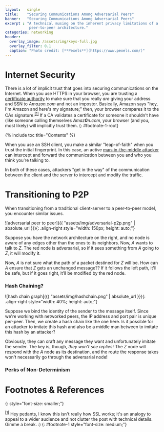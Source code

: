 ```yaml
---
layout:   single
title:    "Securing Communications Among Adversarial Peers"
banner:   "Securing Communications Among Adversarial Peers"
excerpt : "A technical musing on the inherent privacy limitations of a 
           peer-to-peer architecture."
categories: networking
header:
  overlay_image: /assets/img/keys-full.jpg
  overlay_filter: 0.1
  caption: "Photo credit: [**Pexels**](https://www.pexels.com/)"
---
```


# Internet Security #
There is a lot of implicit trust that goes into securing communications on the Internet. When you use HTTPS in your browser, you are trusting a [certificate authority](https://en.wikipedia.org/wiki/Certificate_authority) to make sure that you really _are_ giving your address and SSN to _Amazon.com_ and not an impostor. Basically, Amazon says "hey, I'm Amazon and here's my signature;" then, your browser compares it to the CAs signature.<sup><a href="#footnote-1">[1]</a></sup> If a CA validates a certificate for someone it shouldn't have (like someone calling themselves _Amaz**0**n.com_, your browser (and you, most likely) will implicitly trust them.
{: #footnote-1-root}

{% include toc title="Contents" %}

When you use an SSH client, you make a similar "leap-of-faith" when you trust the initial fingerprint. In this case, an active [man-in-the-middle attacker](https://en.wikipedia.org/wiki/Man-in-the-middle_attack) can intercept and forward the communication between you and who you think you're talking to.

In both of these cases, attackers "get in the way" of the communication between the client and the server to intercept and modify the traffic.

# Transitioning to P2P #
When transitioning from a traditional client-server to a peer-to-peer model, you encounter similar issues.

![adversarial peer to peer]({{ "assets/img/adversarial-p2p.png" | absolute_url }}){: .align-right style="width: 150px; height: auto;"}

Suppose you have the network architecture on the right, and no node is aware of any edges other than the ones to its neighbors. Now, _A_ wants to talk to _Z_. The red node is adversarial, so if it sees something from _A_ going to _Z_, it will modify it.

Now, _A_ is not sure what the path of a packet destined for _Z_ will be. How can _A_ ensure that _Z_ gets an unchanged message?? If it follows the left path, it'll be safe, but if it goes right, it'll be modified by the red node.

### Hash Chaining? ### 
![hash chain graph]({{ "assets/img/hashchain.png" | absolute_url }}){: .align-right style="width: 40%; height: auto;"}

Suppose we bind the identity of the sender to the message itself. Since we're working with networked peers, the IP address and port pair is unique per-peer. Then, we create a hash chain like the one here. Is it possible for an attacker to imitate this hash and also be a middle man between to imitate this hash by an attacker?

Obviously, they can craft any message they want and unfortunately imitate the sender. The key is, though, _they won't see replies_! The _Z_ node will respond with the _A_ node as its destination, and the route the response takes won't necessarily go through the adversarial node!

### Perks of Non-Determinism ###


# Footnotes & References #
{: style="font-size: smaller;"}

<sup><a href="#footnote-1-root">[1]</a></sup>  Hey pedants, I know this isn't really how SSL works; it's an analogy to appeal to a wider audience and not clutter the post with technical details. Gimme a break. :)
{: #footnote-1 style="font-size: medium;"}
